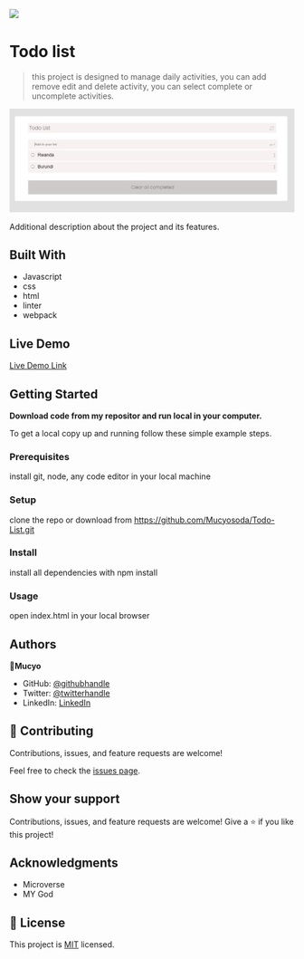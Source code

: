![](https://img.shields.io/badge/Microverse-blueviolet)

# Todo list

> this project is designed to manage daily activities, you can add remove edit and delete activity, you can select complete or uncomplete activities.

![screenshot](./app_screenshot.png)

Additional description about the project and its features.

## Built With

- Javascript
- css
- html
- linter
- webpack

## Live Demo

[Live Demo Link](https://mucyosoda.github.io/TodoList/)

## Getting Started

**Download code from my repositor and run local in your computer.**

To get a local copy up and running follow these simple example steps.

### Prerequisites

install git, node, any code editor in your local machine

### Setup

clone the repo or download from https://github.com/Mucyosoda/Todo-List.git

### Install

install all dependencies with npm install

### Usage

open index.html in your local browser

## Authors

👤**Mucyo**

- GitHub: [@githubhandle](https://github.com/Mucyosoda)
- Twitter: [@twitterhandle](https://twitter.com/ClaudeMucyo1)
- LinkedIn: [LinkedIn](linkedin.com/in/claude-mucyo-b95405106)

## 🤝 Contributing

Contributions, issues, and feature requests are welcome!

Feel free to check the [issues page](https://github.com/Mucyosoda/Todo-List/issues).

## Show your support

Contributions, issues, and feature requests are welcome!
Give a ⭐️ if you like this project!

## Acknowledgments

- Microverse
- MY God

## 📝 License

This project is [MIT](./MIT.md) licensed.
